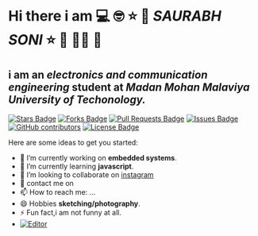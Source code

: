 # Hi there i am 💻 🤓 ⭐ 🌟 *SAURABH SONI* ⭐ 🌟 🧑‍🚀 🏈
## i am an *electronics and communication engineering* student at *Madan Mohan Malaviya University of Techonology.*

<a href="https://github.com/Mrdynamic-soni/stargazers"><img src="https://img.shields.io/github/stars/Mrdynamic-soni" alt="Stars Badge"/></a>
<a href="https://github.com/Mrdynamic-soni/network/members"><img src="https://img.shields.io/github/forks/Mrdynamic-soni" alt="Forks Badge"/></a>
<a href="https://github.com/Mrdynamic-sonie/pulls"><img src="https://img.shields.io/github/issues-pr/Mrdynamic-soni" alt="Pull Requests Badge"/></a>
<a href="https://github.com/Mrdynamic-soni/issues"><img src="https://img.shields.io/github/issues/Mrdynamic-soni" alt="Issues Badge"/></a>
<a href="https://github.com/Mrdynamic-soni/graphs/contributors"><img alt="GitHub contributors" src="https://img.shields.io/github/contributors/Mrdynamic-soni?color=2b9348"></a>
<a href="https://github.com/Mrdynamic-soni/blob/master/LICENSE"><img src="https://img.shields.io/github/license/Mrdynamic-soni?color=2b9348" alt="License Badge"/></a>



Here are some ideas to get you started:

- 🔭 I’m currently working on __embedded systems__.
- 🌱 I’m currently learning __javascript__.
- 👯 I’m looking to collaborate on [instagram](https://instagram.com/electro_monk_?igshid=hasobethstcy)
- 💬 contact me on
- 📫 How to reach me: ...
- 😄 Hobbies __sketching/photography__.
- ⚡ Fun fact,i am not funny at all.
- [![Editor](https://img.shields.io/badge/Editor-VSCode-blue?style=flat-square&logo=visual-studio-code&logoColor=white)](https://code.visualstudio.com/)

